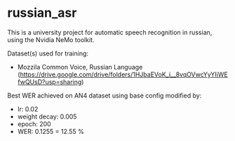 # russian_asr

This is a university project for automatic speech recognition in russian, using the Nvidia NeMo toolkit.

Dataset(s) used for training:
- Mozzila Common Voice, Russian Language (https://drive.google.com/drive/folders/1HJbaEVoK_i__8vqOVwcYyYIiWEfwQUsD?usp=sharing)


Best WER achieved on AN4 dataset using base config modified by:
- lr: 0.02
- weight decay: 0.005
- epoch: 200
- WER: 0.1255 = 12.55 %
